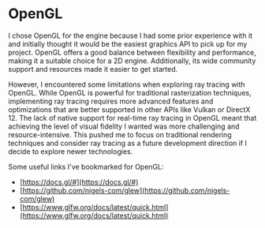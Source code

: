 # OpenGL

I chose OpenGL for the engine because I had some prior experience with it and initially thought it would be the easiest graphics API to pick up for my project. OpenGL offers a good balance between flexibility and performance, making it a suitable choice for a 2D engine. Additionally, its wide community support and resources made it easier to get started.

However, I encountered some limitations when exploring ray tracing with OpenGL. While OpenGL is powerful for traditional rasterization techniques, implementing ray tracing requires more advanced features and optimizations that are better supported in other APIs like Vulkan or DirectX 12. The lack of native support for real-time ray tracing in OpenGL meant that achieving the level of visual fidelity I wanted was more challenging and resource-intensive. This pushed me to focus on traditional rendering techniques and consider ray tracing as a future development direction if I decide to explore newer technologies.

Some useful links I've bookmarked for OpenGL:

- [https://docs.gl/#](https://docs.gl/#)
- [https://github.com/nigels-com/glew](https://github.com/nigels-com/glew)
- [https://www.glfw.org/docs/latest/quick.html](https://www.glfw.org/docs/latest/quick.html)
